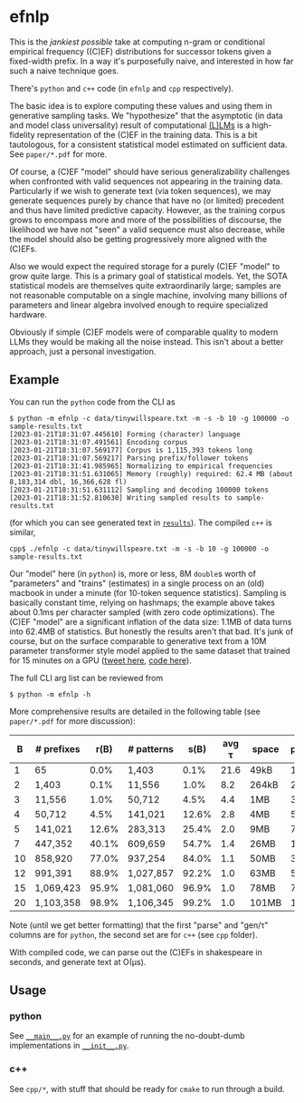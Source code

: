 # efnlp

This is the _jankiest possible_ take at computing n-gram or conditional empirical frequency ((C)EF) distributions for successor tokens given a fixed-width prefix. In a way it's purposefully naive, and interested in how far such a naive technique goes. 

There's `python` and `c++` code (in `efnlp` and `cpp` respectively). 

The basic idea is to explore computing these values and using them in generative sampling tasks. We "hypothesize" that the asymptotic (in data and model class universality) result of computational [(L)LMs](https://en.wikipedia.org/wiki/Language_model) is a high-fidelity representation of the (C)EF in the training data. This is a bit tautologous, for a consistent statistical model estimated on sufficient data. See `paper/*.pdf` for more. 

Of course, a (C)EF "model" should have serious generalizability challenges when confronted with valid sequences not appearing in the training data. Particularly if we wish to generate text (via token sequences), we may generate sequences purely by chance that have no (or limited) precedent and thus have limited predictive capacity. However, as the training corpus grows to encompass more and more of the possibilities of discourse, the likelihood we have not "seen" a valid sequence must also decrease, while the model should also be getting progressively more aligned with the (C)EFs. 

Also we would expect the required storage for a purely (C)EF "model" to grow quite large. This is a primary goal of statistical models. Yet, the SOTA statistical models are themselves quite extraordinarily large; samples are not reasonable computable on a single machine, involving many billions of parameters and linear algebra involved enough to require specialized hardware. 

Obviously if simple (C)EF models were of comparable quality to modern LLMs they would be making all the noise instead. This isn't about a better approach, just a personal investigation. 

## Example 

You can run the `python` code from the CLI as
```shell
$ python -m efnlp -c data/tinywillspeare.txt -m -s -b 10 -g 100000 -o sample-results.txt
[2023-01-21T18:31:07.445610] Forming (character) language
[2023-01-21T18:31:07.491561] Encoding corpus
[2023-01-21T18:31:07.569177] Corpus is 1,115,393 tokens long
[2023-01-21T18:31:07.569217] Parsing prefix/follower tokens
[2023-01-21T18:31:41.985965] Normalizing to empirical frequencies
[2023-01-21T18:31:51.631065] Memory (roughly) required: 62.4 MB (about 8,183,314 dbl, 16,366,628 fl)
[2023-01-21T18:31:51.631112] Sampling and decoding 100000 tokens
[2023-01-21T18:31:52.810630] Writing sampled results to sample-results.txt
```
(for which you can see generated text in [`results`](/sample-results.txt)). The compiled `c++` is similar, 
```shell
cpp$ ./efnlp -c data/tinywillspeare.txt -m -s -b 10 -g 100000 -o sample-results.txt
```

Our "model" here (in `python`) is, more or less, 8M `double`s worth of "parameters" and "trains" (estimates) in a single process on an (old) macbook in under a minute (for 10-token sequence statistics). Sampling is basically constant time, relying on hashmaps; the example above takes about 0.1ms per character sampled (with zero code optimizations). The (C)EF "model" are a significant inflation of the data size: 1.1MB of data turns into 62.4MB of statistics. But honestly the results aren't that bad. It's junk of course, but on the surface comparable to generative text from a 10M parameter transformer style model applied to the same dataset that trained for 15 minutes on a GPU ([tweet here](https://twitter.com/karpathy/status/1615400286293753856?cxt=HHwWgIDUqY2Ah-ssAAAA), [code here](https://github.com/karpathy/nanoGPT)). 

The full CLI arg list can be reviewed from
```shell
$ python -m efnlp -h
```

More comprehensive results are detailed in the following table (see `paper/*.pdf` for more discussion): 

| B | \# prefixes | r(B) | \# patterns | s(B) | avg &tau; | space | parse | gen/&tau; | parse | gen/&tau; |
| --- | --- | --- | --- | --- | --- | --- | --- | --- | --- | --- |
| 1 | 65 | 0.0\% | 1,403 | 0.1\% | 21.6 | 49kB | 1s | 0.3ms | 51ms | 0.1&mu;s |
| 2 | 1,403 | 0.1\% | 11,556 | 1.0\% | 8.2 | 264kB | 2s | 0.3ms | 151ms | 0.1&mu;s |
| 3 | 11,556 | 1.0\% | 50,712 | 4.5\% | 4.4 | 1MB | 3s | 0.4ms | 297ms | 0.4&mu;s |
| 4 | 50,712 | 4.5\% | 141,021 | 12.6\% | 2.8 | 4MB | 5s | 0.5ms | 561ms | 0.4&mu;s |
| 5 | 141,021 | 12.6\% | 283,313 | 25.4\% | 2.0 | 9MB | 7s | 0.6ms | 1.2s | 0.5&mu;s |
| 7 | 447,352 | 40.1\% | 609,659 | 54.7\% | 1.4 | 26MB | 16s | 0.9ms | 1.8s | 0.8&mu;s |
| 10 | 858,920 | 77.0\% | 937,254 | 84.0\% | 1.1 | 50MB | 35s | 1.0ms | 3.4s | 1.1&mu;s |
| 12 | 991,391 | 88.9\% | 1,027,857 | 92.2\% | 1.0 | 63MB | 51s | 1.2ms | 4.1s | 1.2&mu;s |
| 15 | 1,069,423 | 95.9\% | 1,081,060 | 96.9\% | 1.0 | 78MB | 74s | 3.0ms | 5.4s | 1.4&mu;s |
| 20 | 1,103,358 | 98.9\% | 1,106,345 | 99.2\% | 1.0 | 101MB | 144s | 13.8ms | 7.8s | 1.5&mu;s |

Note (until we get better formatting) that the first "parse" and "gen/&tau;" columns are for `python`, the second set are for `c++` (see `cpp` folder). 

With compiled code, we can parse out the (C)EFs in shakespeare in seconds, and generate text at O(&mu;s). 

## Usage

### python

See [`__main__.py`](/efnlp/__main__.py) for an example of running the no-doubt-dumb implementations in [`__init__.py`](/efnlp/__init__.py). 

### c++

See `cpp/*`, with stuff that should be ready for `cmake` to run through a build. 

